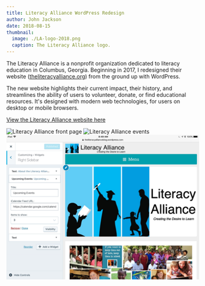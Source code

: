 ```yaml
---
title: Literacy Alliance WordPress Redesign
author: John Jackson
date: 2018-08-15
thumbnail:
  image: ./LA-logo-2018.png
  caption: The Literacy Alliance logo.
---
```

The Literacy Alliance is a nonprofit organization dedicated to literacy education in Columbus, Georgia. Beginning in 2017, I redesigned their website ([theliteracyalliance.org](https://theliteracyalliance.org/)) from the ground up with WordPress.

The new website highlights their current impact, their history, and streamlines the ability of users to volunteer, donate, or find educational resources. It's designed with modern web technologies, for users on desktop or mobile browsers.

<div class="wp-block-button aligncenter"><a class="button-link__link" href="https://theliteracyalliance.org/">View the Literacy Alliance website here</a></div>

![Literacy Alliance front page](./LA-front-page.jpeg)
![Literacy Alliance events](/LA-events.jpeg)
![Editing the Literacy Alliance website](./LA-editor.jpeg)
